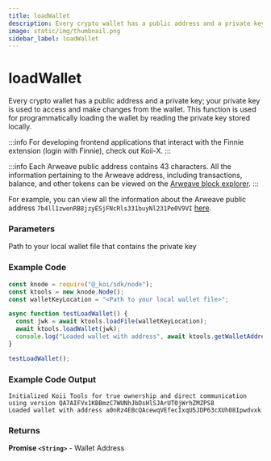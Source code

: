 ```yaml
---
title: loadWallet
description: Every crypto wallet has a public address and a private key; your private key is used to access and make changes from the wallet. This function is used for programmatically loading the wallet by reading the private key stored locally.
image: static/img/thumbnail.png
sidebar_label: loadWallet
---
```


# loadWallet

Every crypto wallet has a public address and a private key; your private key is used to access and make changes from the wallet. This function is used for programmatically loading the wallet by reading the private key stored locally.

:::info
For developing frontend applications that interact with the Finnie extension (login with Finnie), check out Koii-X.
:::

:::info
Each Arweave public address contains 43 characters. All the information pertaining to the Arweave address, including transactions, balance, and other tokens can be viewed on the [Arweave block explorer](https://viewblock.io/arweave).
:::

For example, you can view all the information about the Arweave public address `7b4ll1zwenRB8jzyESjFNcRls331buyNl231Pe0V9VI` [here](https://viewblock.io/arweave/address/7b4ll1zwenRB8jzyESjFNcRls331buyNl231Pe0V9VI).

### Parameters

Path to your local wallet file that contains the private key

### Example Code

```jsx
const knode = require("@_koi/sdk/node");
const ktools = new knode.Node();
const walletKeyLocation = "<Path to your local wallet file>";

async function testLoadWallet() {
  const jwk = await ktools.loadFile(walletKeyLocation);
  await ktools.loadWallet(jwk);
  console.log("Loaded wallet with address", await ktools.getWalletAddress());
}

testLoadWallet();
```

### Example Code Output

```
Initialized Koii Tools for true ownership and direct communication using version QA7AIFVx1KBBmzC7WUNhJbDsHlSJArUT0jWrhZMZPS8
Loaded wallet with address a0nRz4EBcQAcewqVEfecIxqU5JDP63cXUh08Ipwdvxk
```

### Returns

**Promise `<String>`** - Wallet Address&#x20;
